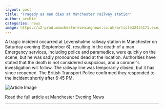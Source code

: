 ```yaml
---
layout: post
title: "Tragedy as man dies at Manchester railway station"
author: archie
categories: news
image: https://i2-prod.manchestereveningnews.co.uk/article32434171.ece/ALTERNATES/s1200/0_KBP03178JPG.jpg
---
```

A tragic incident occurred at Levenshulme railway station in Manchester on Saturday evening (September 6), resulting in the death of a man. Emergency services, including police and paramedics, were quickly on the scene, but he was sadly pronounced dead at the location. Authorities have stated that the death is not considered suspicious, and a coroner's investigation will follow. The railway line was temporarily closed, but it has since reopened. The British Transport Police confirmed they responded to the incident shortly after 6:45 PM.

![Article Image](https://i2-prod.manchestereveningnews.co.uk/article32434171.ece/ALTERNATES/s1200/0_KBP03178JPG.jpg)

[Read the full article at Manchester Evening News](https://www.manchestereveningnews.co.uk/news/greater-manchester-news/tragedy-man-dies-manchester-railway-32433991)

---
